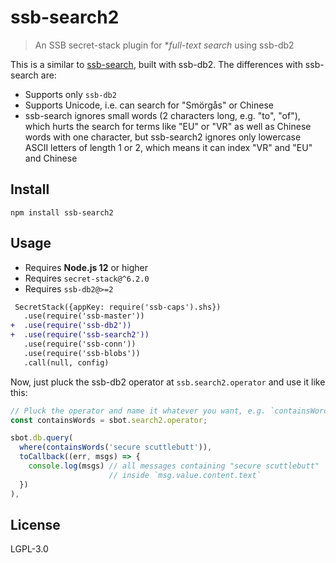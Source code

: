 # ssb-search2

> An SSB secret-stack plugin for \*_full-text search_ using ssb-db2

This is a similar to [ssb-search](https://github.com/ssbc/ssb-search), built with ssb-db2. The differences with ssb-search are:

- Supports only `ssb-db2`
- Supports Unicode, i.e. can search for "Smörgås" or Chinese
- ssb-search ignores small words (2 characters long, e.g. "to", "of"), which hurts the search for terms like "EU" or "VR" as well as Chinese words with one character, but ssb-search2 ignores only lowercase ASCII letters of length 1 or 2, which means it can index "VR" and "EU" and Chinese

## Install

```
npm install ssb-search2
```

## Usage

- Requires **Node.js 12** or higher
- Requires `secret-stack@^6.2.0`
- Requires `ssb-db2@>=2`

```diff
 SecretStack({appKey: require('ssb-caps').shs})
   .use(require('ssb-master'))
+  .use(require('ssb-db2'))
+  .use(require('ssb-search2'))
   .use(require('ssb-conn'))
   .use(require('ssb-blobs'))
   .call(null, config)
```

Now, just pluck the ssb-db2 operator at `ssb.search2.operator` and use it like this:

```js
// Pluck the operator and name it whatever you want, e.g. `containsWords`
const containsWords = sbot.search2.operator;

sbot.db.query(
  where(containsWords('secure scuttlebutt')),
  toCallback((err, msgs) => {
    console.log(msgs) // all messages containing "secure scuttlebutt"
                      // inside `msg.value.content.text`
  })
),
```

## License

LGPL-3.0
